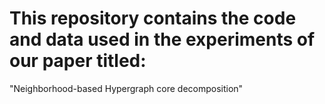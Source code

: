 # This repository contains the code and data used in the experiments of our paper titled:
"Neighborhood-based Hypergraph core decomposition"

